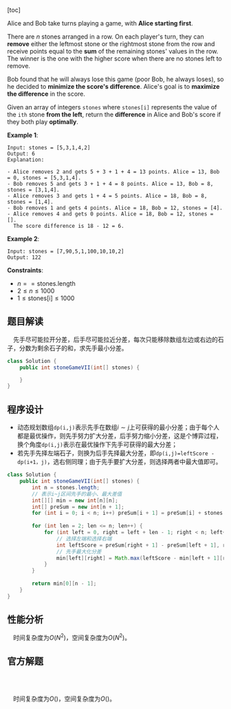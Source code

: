 [toc]

Alice and Bob take turns playing a game, with **Alice starting first**.

There are $n$ stones arranged in a row. On each player's turn, they can **remove** either the leftmost stone or the rightmost stone from the row and receive points equal to the **sum** of the remaining stones' values in the row. The winner is the one with the higher score when there are no stones left to remove.

Bob found that he will always lose this game (poor Bob, he always loses), so he decided to **minimize the score's difference**. Alice's goal is to **maximize the difference** in the score.

Given an array of integers `stones` where `stones[i]` represents the value of the `ith` stone **from the left**, return the **difference** in Alice and Bob's score if they both play **optimally**.

 

**Example 1**:

```
Input: stones = [5,3,1,4,2]
Output: 6
Explanation: 

- Alice removes 2 and gets 5 + 3 + 1 + 4 = 13 points. Alice = 13, Bob = 0, stones = [5,3,1,4].
- Bob removes 5 and gets 3 + 1 + 4 = 8 points. Alice = 13, Bob = 8, stones = [3,1,4].
- Alice removes 3 and gets 1 + 4 = 5 points. Alice = 18, Bob = 8, stones = [1,4].
- Bob removes 1 and gets 4 points. Alice = 18, Bob = 12, stones = [4].
- Alice removes 4 and gets 0 points. Alice = 18, Bob = 12, stones = [].
  The score difference is 18 - 12 = 6.
```

**Example 2**:

```
Input: stones = [7,90,5,1,100,10,10,2]
Output: 122
```



**Constraints**:

* $n == \text{stones.length}$
* $2 \le n \le 1000$
* $1 \le \text{stones[i]} \le 1000$



## 题目解读

&emsp;先手尽可能拉开分差，后手尽可能拉近分差，每次只能移除数组左边或右边的石子，分数为剩余石子的和，求先手最小分差。

```java
class Solution {
    public int stoneGameVII(int[] stones) {

    }
}
```

## 程序设计

* 动态规划数组`dp(i,j)`表示先手在数组$i \sim j$上可获得的最小分差；由于每个人都是最优操作，则先手努力扩大分差，后手努力缩小分差，这是个博弈过程，换个角度`dp(i,j)`表示在最优操作下先手可获得的最大分差；
* 若先手先择左端石子，则换为后手先择最大分差，即`dp(i,j)=leftScore - dp(i+1，j)`，选右侧同理；由于先手要扩大分差，则选择两者中最大值即可。

```java
class Solution {
    public int stoneGameVII(int[] stones) {
        int n = stones.length;
        // 表示i~j区间先手的最小、最大差值
        int[][] min = new int[n][n];
        int[] preSum = new int[n + 1];
        for (int i = 0; i < n; i++) preSum[i + 1] = preSum[i] + stones[i];
        
        for (int len = 2; len <= n; len++) {
            for (int left = 0, right = left + len - 1; right < n; left++, right++) {
                // 选择左端和选择右端
                int leftScore = preSum[right + 1] - preSum[left + 1], rightScore = preSum[right] - preSum[left];
                // 先手最大化分差
                min[left][right] = Math.max(leftScore - min[left + 1][right], rightScore - min[left][right - 1]);
            }
        }
        
        return min[0][n - 1];
    }
}
```

## 性能分析

&emsp;时间复杂度为$O(N^2)$，空间复杂度为$O(N^2)$。



## 官方解题

&emsp;

```java

```

&emsp;时间复杂度为$O()$，空间复杂度为$O()$。
